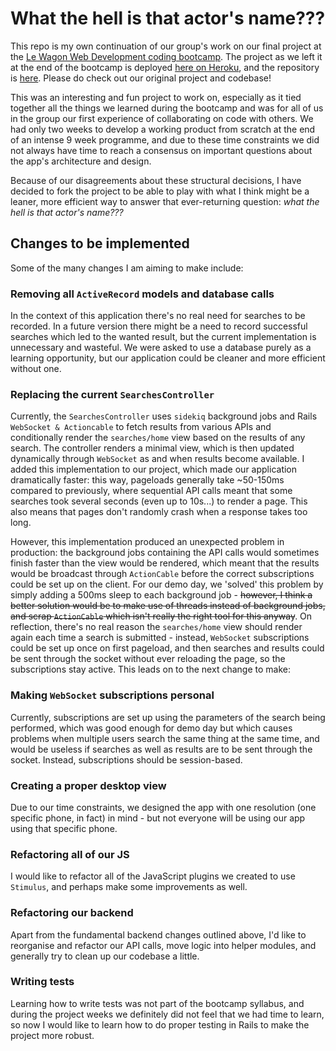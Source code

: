 # What the hell is that actor's name???

This repo is my own continuation of our group's work on our final project at the [Le Wagon Web Development coding bootcamp](https://www.lewagon.com/berlin/web-development-course/full-time). The project as we left it at the end of the bootcamp is deployed [here on Heroku](https://wth-actor-name.herokuapp.com/), and the repository is [here](https://github.com/MargauxPalvini/what-the-hell/tree/v1.0). Please do check out our original project and codebase!

This was an interesting and fun project to work on, especially as it tied together all the things we learned during the bootcamp and was for all of us in the group our first experience of collaborating on code with others. We had only two weeks to develop a working product from scratch at the end of an intense 9 week programme, and due to these time constraints we did not always have time to reach a consensus on important questions about the app's architecture and design.

Because of our disagreements about these structural decisions, I have decided to fork the project to be able to play with what I think might be a leaner, more efficient way to answer that ever-returning question: _what the hell is that actor's name???_

## Changes to be implemented

Some of the many changes I am aiming to make include:

### Removing all `ActiveRecord` models and database calls

In the context of this application there's no real need for searches to be recorded. In a future version there might be a need to record successful searches which led to the wanted result, but the current implementation is unnecessary and wasteful. We were asked to use a database purely as a learning opportunity, but our application could be cleaner and more efficient without one.

### Replacing the current `SearchesController`

Currently, the `SearchesController` uses `sidekiq` background jobs and Rails `WebSocket & Actioncable` to fetch results from various APIs and conditionally render the `searches/home` view based on the results of any search. The controller renders a minimal view, which is then updated dynamically through `WebSocket` as and when results become available. I added this implementation to our project, which made our application dramatically faster: this way, pageloads generally take ~50-150ms compared to previously, where sequential API calls meant that some searches took several seconds (even up to 10s...) to render a page. This also means that pages don't randomly crash when a response takes too long.

However, this implementation produced an unexpected problem in production: the background jobs containing the API calls would sometimes finish faster than the view would be rendered, which meant that the results would be broadcast through `ActionCable` before the correct subscriptions could be set up on the client. For our demo day, we 'solved' this problem by simply adding a 500ms sleep to each background job - ~~however, I think a better solution would be to make use of threads instead of background jobs, and scrap `ActionCable` which isn't really the right tool for this anyway~~. On reflection, there's no real reason the `searches/home` view should render again each time a search is submitted - instead, `WebSocket` subscriptions could be set up once on first pageload, and then searches and results could be sent through the socket without ever reloading the page, so the subscriptions stay active. This leads on to the next change to make:

### Making `WebSocket` subscriptions personal

Currently, subscriptions are set up using the parameters of the search being performed, which was good enough for demo day but which causes problems when multiple users search the same thing at the same time, and would be useless if searches as well as results are to be sent through the socket. Instead, subscriptions should be session-based.

### Creating a proper desktop view

Due to our time constraints, we designed the app with one resolution (one specific phone, in fact) in mind - but not everyone will be using our app using that specific phone.

### Refactoring all of our JS

I would like to refactor all of the JavaScript plugins we created to use `Stimulus`, and perhaps make some improvements as well.

### Refactoring our backend

Apart from the fundamental backend changes outlined above, I'd like to reorganise and refactor our API calls, move logic into helper modules, and generally try to clean up our codebase a little.

### Writing tests

Learning how to write tests was not part of the bootcamp syllabus, and during the project weeks we definitely did not feel that we had time to learn, so now I would like to learn how to do proper testing in Rails to make the project more robust.
